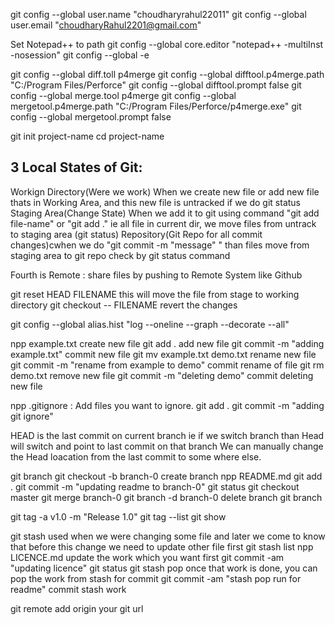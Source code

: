 git config --global user.name "choudharyrahul22011"
git config --global user.email "choudharyRahul2201@gmail.com"


Set Notepad++ to path
git config --global core.editor "notepad++ -multiInst -nosession"
git config --global -e

git config --global diff.toll p4merge
git config --global difftool.p4merge.path "C:/Program Files/Perforce"
git config --global difftool.prompt false
git config --global merge.tool p4merge
git config --global mergetool.p4merge.path "C:/Program Files/Perforce/p4merge.exe"
git config --global mergetool.prompt false


git init project-name
cd project-name

3 Local States of Git:
----------------------
Workign Directory(Were we work) When we create new file or add new file thats in Working Area, and this new file is untracked if we do git status
Staging Area(Change State) When we add it to git using command "git add file-name" or "git add ." ie all file in current dir, we move files from untrack to staging area (git status)
Repository(Git Repo for all commit changes)cwhen we do "git commit -m "message" " than files move from staging area to git repo check by git status command 

Fourth is Remote : share files by pushing to Remote System like Github

git reset HEAD FILENAME this will move the file from stage to working directory
git checkout -- FILENAME revert the changes 

git config --global alias.hist "log --oneline --graph --decorate --all"

npp example.txt create new file
git add . add new file
git commit -m "adding example.txt" commit new file
git mv example.txt demo.txt rename new file
git commit -m "rename from example to demo" commit rename of file
git rm demo.txt remove new file
git commit -m "deleting demo" commit deleting new file

npp .gitignore : Add files you want to ignore.
git add .
git commit -m "adding git ignore"

HEAD is the last commit on current branch ie if we switch branch than Head will switch and point to last commit on that branch
We can manually change the Head loacation from the last commit to some where else.

git branch
git checkout -b branch-0 create branch
npp README.md
git add .
git commit -m "updating readme to branch-0"
git status
git checkout master
git merge branch-0
git branch -d branch-0 delete branch
git branch

git tag -a v1.0 -m "Release 1.0"
git tag --list
git show

git stash used when we were changing some file and later we come to know that before this change we need to update other file first
git stash list
npp LICENCE.md update the work which you want first
git commit -am "updating licence"
git status
git stash pop once that work is done, you can pop the work from stash for commit
git commit -am "stash pop run for readme" commit stash work

git remote add origin your git url





























